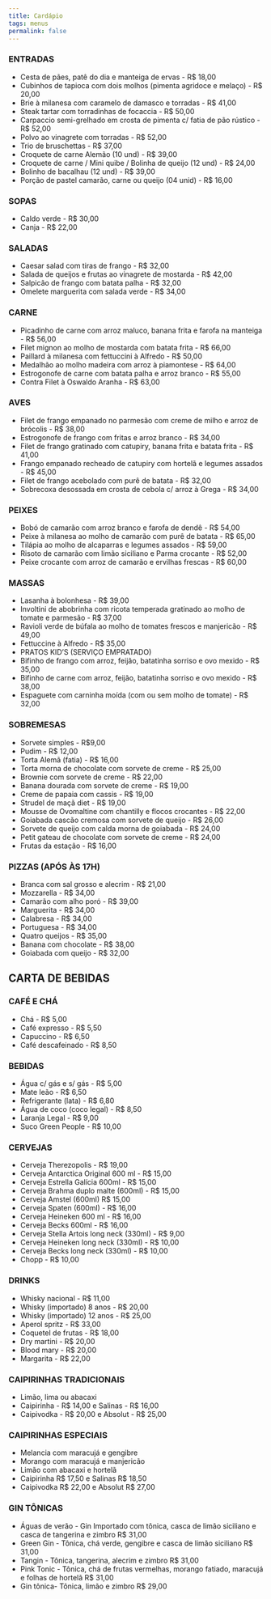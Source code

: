 ```yaml
---
title: Cardápio
tags: menus
permalink: false
---
```

### ENTRADAS

* Cesta de pães, patê do dia e manteiga de ervas - R$ 18,00
* Cubinhos de tapioca com dois molhos (pimenta agridoce e melaço) - R$ 20,00
* Brie à milanesa com caramelo de damasco e torradas - R$ 41,00
* Steak tartar com torradinhas de focaccia - R$ 50,00
* Carpaccio semi-grelhado em crosta de pimenta c/ fatia de pão rústico - R$ 52,00
* Polvo ao vinagrete com torradas - R$ 52,00
* Trio de bruschettas - R$ 37,00
* Croquete de carne Alemão (10 und) - R$ 39,00
* Croquete de carne / Mini quibe / Bolinha de queijo (12 und) - R$ 24,00
* Bolinho de bacalhau (12 und) - R$ 39,00
* Porção de pastel camarão, carne ou queijo (04 unid) - R$ 16,00

### SOPAS

* Caldo verde - R$ 30,00
* Canja - R$ 22,00

### SALADAS

* Caesar salad com tiras de frango - R$ 32,00
* Salada de queijos e frutas ao vinagrete de mostarda - R$ 42,00
* Salpicão de frango com batata palha - R$ 32,00
* Omelete marguerita com salada verde - R$ 34,00

### CARNE

* Picadinho de carne com arroz maluco, banana frita e farofa na manteiga - R$ 56,00
* Filet mignon ao molho de mostarda com batata frita - R$ 66,00
* Paillard à milanesa com fettuccini à Alfredo - R$ 50,00
* Medalhão ao molho madeira com arroz à piamontese - R$ 64,00
* Estrogonofe de carne com batata palha e arroz branco - R$ 55,00
* Contra Filet à Oswaldo Aranha - R$ 63,00

### AVES

* Filet de frango empanado no parmesão com creme de milho e arroz de brócolis - R$ 38,00
* Estrogonofe de frango com fritas e arroz branco - R$ 34,00
* Filet de frango gratinado com catupiry, banana frita e batata frita - R$ 41,00
* Frango empanado recheado de catupiry com hortelã e legumes assados - R$ 45,00
* Filet de frango acebolado com purê de batata - R$ 32,00
* Sobrecoxa desossada em crosta de cebola c/ arroz à Grega - R$ 34,00

### PEIXES

* Bobó de camarão com arroz branco e farofa de dendê - R$ 54,00
* Peixe à milanesa ao molho de camarão com purê de batata - R$ 65,00
* Tilápia ao molho de alcaparras e legumes assados - R$ 59,00
* Risoto de camarão com limão siciliano e Parma crocante - R$ 52,00
* Peixe crocante com arroz de camarão e ervilhas frescas - R$ 60,00

### MASSAS

* Lasanha à bolonhesa - R$ 39,00
* Involtini de abobrinha com ricota temperada gratinado ao molho de tomate e parmesão - R$ 37,00
* Ravioli verde de búfala ao molho de tomates frescos e manjericão - R$ 49,00
* Fettuccine à Alfredo - R$ 35,00
* PRATOS KID’S (SERVIÇO EMPRATADO)
* Bifinho de frango com arroz, feijão, batatinha sorriso e ovo mexido - R$ 35,00
* Bifinho de carne com arroz, feijão, batatinha sorriso e ovo mexido - R$ 38,00
* Espaguete com carninha moída (com ou sem molho de tomate) - R$ 32,00

### SOBREMESAS

* Sorvete simples - R$9,00
* Pudim - R$ 12,00
* Torta Alemã (fatia) - R$ 16,00
* Torta morna de chocolate com sorvete de creme - R$ 25,00
* Brownie com sorvete de creme - R$ 22,00
* Banana dourada com sorvete de creme - R$ 19,00
* Creme de papaia com cassis - R$ 19,00
* Strudel de maçã diet - R$ 19,00
* Mousse de Ovomaltine com chantilly e flocos crocantes - R$ 22,00
* Goiabada cascão cremosa com sorvete de queijo - R$ 26,00
* Sorvete de queijo com calda morna de goiabada - R$ 24,00
* Petit gateau de chocolate com sorvete de creme - R$ 24,00
* Frutas da estação - R$ 16,00

### PIZZAS (APÓS ÀS 17H)

* Branca com sal grosso e alecrim - R$ 21,00
* Mozzarella - R$ 34,00
* Camarão com alho poró - R$ 39,00
* Marguerita - R$ 34,00
* Calabresa - R$ 34,00
* Portuguesa - R$ 34,00
* Quatro queijos - R$ 35,00
* Banana com chocolate - R$ 38,00
* Goiabada com queijo - R$ 32,00

## CARTA DE BEBIDAS

### CAFÉ E CHÁ

* Chá - R$ 5,00
* Café expresso - R$ 5,50
* Capuccino - R$ 6,50
* Café descafeinado - R$ 8,50

### BEBIDAS

* Água c/ gás e s/ gás - R$ 5,00
* Mate leão - R$ 6,50
* Refrigerante (lata) - R$ 6,80
* Água de coco (coco legal) - R$ 8,50
* Laranja Legal - R$ 9,00
* Suco Green People - R$ 10,00

### CERVEJAS

* Cerveja Therezopolis - R$ 19,00
* Cerveja Antarctica Original 600 ml - R$ 15,00
* Cerveja Estrella Galícia 600ml - R$ 15,00
* Cerveja Brahma duplo malte (600ml) - R$ 15,00
* Cerveja Amstel (600ml) R$ 15,00
* Cerveja Spaten (600ml) - R$ 16,00
* Cerveja Heineken 600 ml - R$ 16,00
* Cerveja Becks 600ml - R$ 16,00
* Cerveja Stella Artois long neck (330ml) - R$ 9,00
* Cerveja Heineken long neck (330ml) - R$ 10,00
* Cerveja Becks long neck (330ml) - R$ 10,00
* Chopp - R$ 10,00

### DRINKS

* Whisky nacional - R$ 11,00
* Whisky (importado) 8 anos - R$ 20,00
* Whisky (importado) 12 anos - R$ 25,00
* Aperol spritz - R$ 33,00
* Coquetel de frutas - R$ 18,00
* Dry martini - R$ 20,00
* Blood mary - R$ 20,00
* Margarita - R$ 22,00

### CAIPIRINHAS TRADICIONAIS

* Limão, lima ou abacaxi
* Caipirinha - R$ 14,00 e Salinas - R$ 16,00
* Caipivodka - R$ 20,00 e Absolut - R$ 25,00

### CAIPIRINHAS ESPECIAIS

* Melancia com maracujá e gengibre
* Morango com maracujá e manjericão
* Limão com abacaxi e hortelã
* Caipirinha R$ 17,50 e Salinas R$ 18,50
* Caipivodka R$ 22,00 e Absolut R$ 27,00

### GIN TÔNICAS

* Águas de verão - Gin Importado com tônica, casca de limão siciliano e casca de tangerina e zimbro R$ 31,00
* Green Gin - Tônica, chá verde, gengibre e casca de limão siciliano R$ 31,00
* Tangin - Tônica, tangerina, alecrim e zimbro R$ 31,00
* Pink Tonic - Tônica, chá de frutas vermelhas, morango fatiado, maracujá e folhas de hortelã R$ 31,00
* Gin tônica- Tônica, limão e zimbro R$ 29,00